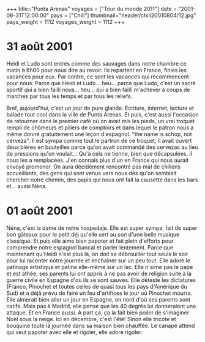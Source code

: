 +++
title="Punta Arenas"
voyages = ["Tour du monde 2011"]
date = "2001-08-31T12:00:00"
pays = ["Chili"]
thumbnail="header/chili20010804/12.jpg"
pays_weight = 1112
voyages_weight = 1112
+++
# 31 août 2001

Heidi et Ludo sont entrés comme des sauvages dans notre chambre ce matin à 
6h00 pour nous dire au revoir. Ils repartent en France, finies les vacances 
pour eux. Par contre, ce sont les vacances qui recommencent pour nous. Parce 
que Heidi et Ludo... heu... parce que Ludo, c'est un sacré sportif qui a bien 
failli nous... heu... qui a bien failli m'achever à coups de marches par tous 
les temps et par tous les reliefs.

Bref, aujourd'hui, c'est un jour de pure glande. Ecriture, internet, lecture 
et balade tout cool dans la ville de Punta Arenas. Et puis, c'est aussi l'occasion 
de retourner dans le premier café où on avait mis les pieds, un vrai troquet 
rempli de chômeurs et piliers de comptoirs et dans lequel le patron nous a même 
donné gratuitement une leçon d'espagnol. "the name is schop, not cerveza". Il 
est sympa comme tout le partron de ce troquet, il avait ouvert deux bières en 
bouteilles parce qu'on avait commandé des cervezas au lieu de pressions qu'on 
voulait... Qu'à cela ne tienne, bien que décapsulées, il nous les a remplacées. 
J'en connais plus d'un en France qui nous aurait envoyé promener. On aura décidément 
rencontré pas mal de chiliens accueillants, des gens qui sont venus vers nous 
dès qu'on semblait chercher notre chemin, des papis qui nous ont fait la causette 
dans les bars et... aussi Néna.

# 01 août 2001

Néna, c'est la dame de notre hospedaje. Elle est super sympa, fait de super 
bon gâteaux pour le petit déj qu'elle sert au son d'une belle musique classique. 
Et puis elle aime bien papoter et fait plein d'efforts pour comprendre notre 
espagnol bancal et parler lentement. Parce que maintenant qu'Heidi n'est plus 
là, on doit se débrouiller tout seuls le soir pour lui raconter notre journée 
et enchaîner sur un peu tout. Elle adore le patinage artistique et patine elle-même 
sur un lac. Elle n'aime pas le pape et est athée, ses parents lui ont appris 
à ne pas avoir de religion suite à la guerre civile en Espagne d'où ils se sont 
sauvés. Elle déteste les dictatures (Franco, Pinochet et toutes celles de quasi 
tous les pays d'Amérique du Sud) et a déjà prévu de faire un feu d'artifices 
le jour où Pinochet mourra. Elle aimerait bien aller un jour en Espagne, en 
nord d'où ses parents sont natifs. Mais pas à Madrid, elle pense que les 40 
degrés lui donneraient une attaque. Et en France aussi. A part ça, ça la fait 
bien poiler de s'imaginer Noël sous la neige. Ici en décembre, c'est l'été! 
Sinon elle tricote et bouquine toute la journée dans sa maison bien chauffée. 
Le canapé attend qui veut papoter avec elle et rigoler, elle adore rigoler.


<div id="TOTO">